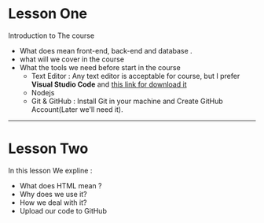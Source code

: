 # Lesson One

Introduction to The course

- What does mean front-end, back-end and database .
- what will we cover in the course
- What the tools we need before start in the course
  - Text Editor : Any text editor is acceptable for course, but I prefer **Visual Studio Code** and [this link for download it]("https://code.visualstudio.com") 
  - Nodejs
  - Git & GitHub : Install Git in your machine and Create GitHub Account(Later we'll need it).

---
# Lesson Two

In this lesson We expline :

- What does HTML mean ?
- Why does we use it?
- How we deal with it?
- Upload our code to GitHub